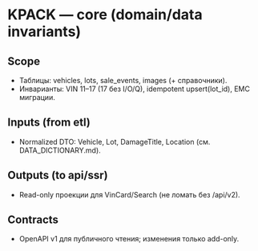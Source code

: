 # KPACK — core (domain/data invariants)
## Scope
- Таблицы: vehicles, lots, sale_events, images (+ справочники).
- Инварианты: VIN 11–17 (17 без I/O/Q), idempotent upsert(lot_id), EMC миграции.
## Inputs (from etl)
- Normalized DTO: Vehicle, Lot, DamageTitle, Location (см. DATA_DICTIONARY.md).
## Outputs (to api/ssr)
- Read-only проекции для VinCard/Search (не ломать без /api/v2).
## Contracts
- OpenAPI v1 для публичного чтения; изменения только add-only.

